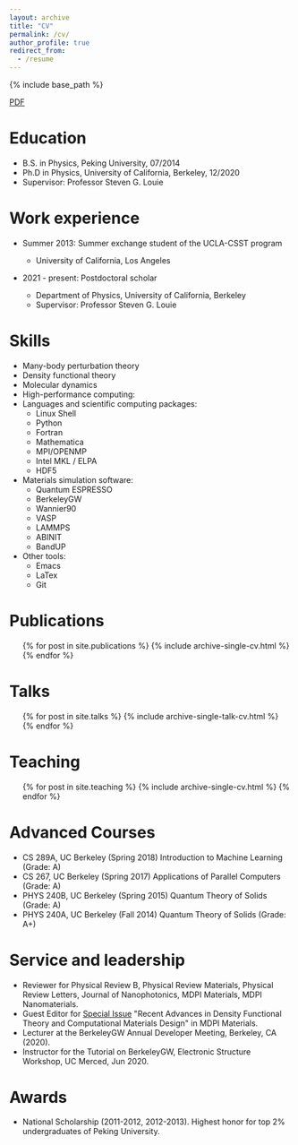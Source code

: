 ```yaml
---
layout: archive
title: "CV"
permalink: /cv/
author_profile: true
redirect_from:
  - /resume
---
```


{% include base_path %}

[PDF](https://drive.google.com/file/d/1E7jedV5V392RFeTu4B1e6_ln2F7ydplk/view?usp=sharing)

Education
======
* B.S. in Physics, Peking University, 07/2014
* Ph.D in Physics, University of California, Berkeley, 12/2020
 * Supervisor: Professor Steven G. Louie

Work experience
======
* Summer 2013: Summer exchange student of the UCLA-CSST program
  * University of California, Los Angeles

* 2021 - present: Postdoctoral scholar
  * Department of Physics, University of California, Berkeley
  * Supervisor: Professor Steven G. Louie
  
Skills
======
* Many-body perturbation theory
* Density functional theory
* Molecular dynamics
* High-performance computing:
* Languages and scientific computing packages:
  * Linux Shell
  * Python
  * Fortran
  * Mathematica
  * MPI/OPENMP
  * Intel MKL / ELPA
  * HDF5  
* Materials simulation software:
  * Quantum ESPRESSO
  * BerkeleyGW
  * Wannier90
  * VASP
  * LAMMPS
  * ABINIT
  * BandUP
* Other tools:
  * Emacs
  * LaTex
  * Git

Publications
======
  <ul>{% for post in site.publications %}
    {% include archive-single-cv.html %}
  {% endfor %}</ul>
  
Talks
======
  <ul>{% for post in site.talks %}
    {% include archive-single-talk-cv.html %}
  {% endfor %}</ul>
  
Teaching
======
  <ul>{% for post in site.teaching %}
    {% include archive-single-cv.html %}
  {% endfor %}</ul>

Advanced Courses
======
* CS 289A, UC Berkeley (Spring 2018) Introduction to Machine Learning (Grade: A)
* CS 267, UC Berkeley (Spring 2017) Applications of Parallel Computers (Grade: A)
* PHYS 240B, UC Berkeley (Spring 2015) Quantum Theory of Solids (Grade: A)
* PHYS 240A, UC Berkeley (Fall 2014) Quantum Theory of Solids (Grade: A+)

Service and leadership
======
* Reviewer for Physical Review B, Physical Review Materials, Physical Review Letters, Journal of Nanophotonics, MDPI Materials, MDPI Nanomaterials.
* Guest Editor for [Special Issue](https://www.mdpi.com/journal/materials/special_issues/Density_Functional_Theory_Computational_Materials_Design) "Recent Advances in Density Functional Theory and Computational Materials Design" in MDPI Materials.
* Lecturer at the BerkeleyGW Annual Developer Meeting, Berkeley, CA (2020).
* Instructor for the Tutorial on BerkeleyGW, Electronic Structure Workshop, UC Merced, Jun 2020.

Awards
======
* National Scholarship (2011-2012, 2012-2013). Highest honor for top 2% undergraduates of Peking University.